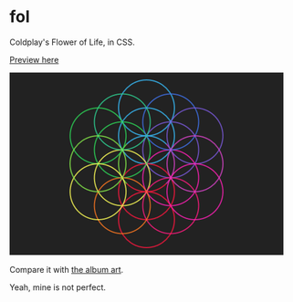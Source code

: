 # fol
Coldplay's Flower of Life, in CSS.

[Preview here](https://rawgit.com/kenrick95/fol/master/index.html)

![Result](https://raw.githubusercontent.com/kenrick95/fol/master/result.png)

Compare it with [the album art](http://coldplay.com/release/a-head-full-of-dreams/).

Yeah, mine is not perfect.
